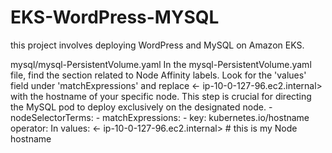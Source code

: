 # EKS-WordPress-MYSQL
this project involves deploying WordPress and MySQL on Amazon EKS.

mysql/mysql-PersistentVolume.yaml
In the mysql-PersistentVolume.yaml file, find the section related to Node Affinity labels. 
Look for the 'values' field under 'matchExpressions' and replace <- ip-10-0-127-96.ec2.internal>
with the hostname of your specific node. 
This step is crucial for directing the MySQL pod to deploy exclusively on the designated node. -     nodeSelectorTerms:
         - matchExpressions:
           - key: kubernetes.io/hostname
             operator: In
             values:
             <- ip-10-0-127-96.ec2.internal>  # this is my Node hostname
